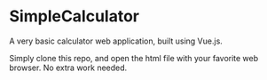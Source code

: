 # SimpleCalculator

A very basic calculator web application, built using Vue.js.

Simply clone this repo, and open the html file with your favorite web browser. No extra work needed.
